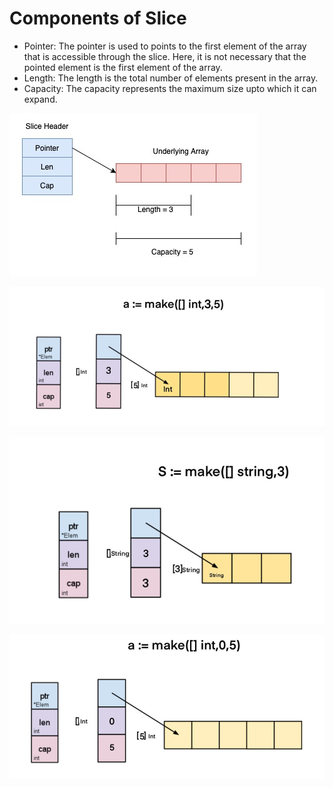 # Components of Slice

- Pointer: The pointer is used to points to the first element of the array that is accessible through the slice. Here, it is not necessary that the pointed element is the first element of the array.
- Length: The length is the total number of elements present in the array.
- Capacity: The capacity represents the maximum size upto which it can expand.

![alt text](./images/slice1.png)


![alt text](./images/slice2.png)

![alt text](./images/slice3.png)

![alt text](./images/slice4.png)